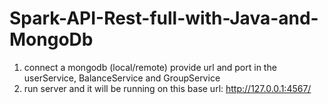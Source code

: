 # Spark-API-Rest-full-with-Java-and-MongoDb
1. connect a mongodb (local/remote) provide url and port in the userService, BalanceService and GroupService
2. run server and it will be running on this base url: http://127.0.0.1:4567/




